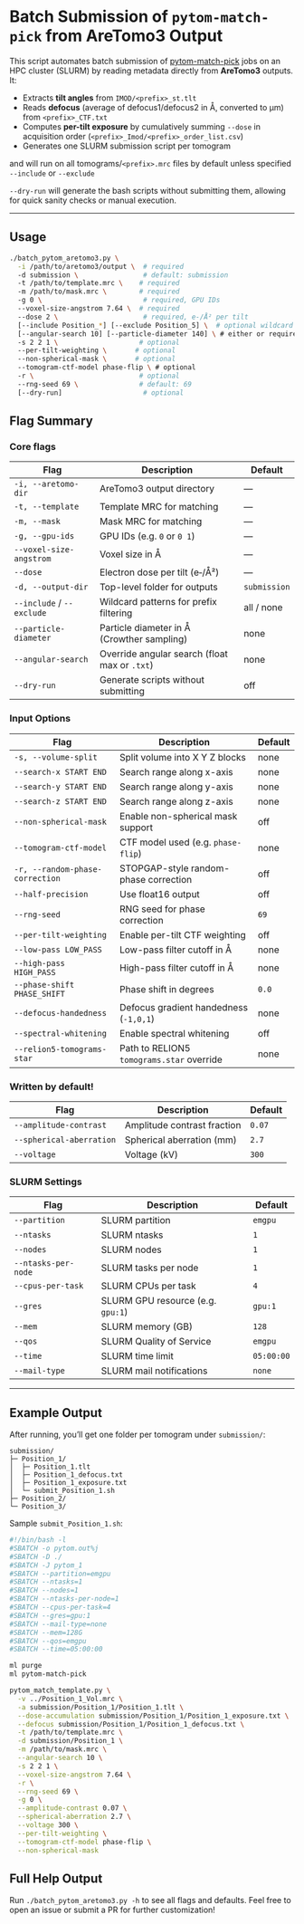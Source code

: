 # Batch Submission of `pytom-match-pick` from AreTomo3 Output

This script automates batch submission of [pytom-match-pick](https://github.com/SBC-Utrecht/pytom-match-pick) jobs on an HPC cluster (SLURM) by reading metadata directly from **AreTomo3** outputs. It:

- Extracts **tilt angles** from `IMOD/<prefix>_st.tlt`
- Reads **defocus** (average of defocus1/defocus2 in Å, converted to μm) from `<prefix>_CTF.txt`
- Computes **per-tilt exposure** by cumulatively summing `--dose` in acquisition order (`<prefix>_Imod/<prefix>_order_list.csv`)
- Generates one SLURM submission script per tomogram

and will run on all tomograms/`<prefix>.mrc` files by default unless specified `--include` or `--exclude`

`--dry-run` will generate the bash scripts without submitting them, allowing for quick sanity checks or manual execution.

---

## Usage
```bash
./batch_pytom_aretomo3.py \
  -i /path/to/aretomo3/output \  # required
  -d submission \                # default: submission
  -t /path/to/template.mrc \    # required
  -m /path/to/mask.mrc \        # required
  -g 0 \                         # required, GPU IDs
  --voxel-size-angstrom 7.64 \  # required
  --dose 2 \                     # required, e-/Å² per tilt
  [--include Position_*] [--exclude Position_5] \  # optional wildcard filtering
  [--angular-search 10] [--particle-diameter 140] \ # either or required
  -s 2 2 1 \                    # optional
  --per-tilt-weighting \       # optional
  --non-spherical-mask \       # optional
  --tomogram-ctf-model phase-flip \ # optional
  -r \                          # optional
  --rng-seed 69 \               # default: 69
  [--dry-run]                    # optional
```

## Flag Summary

### Core flags
| Flag                          | Description                                      | Default     |
|-------------------------------|--------------------------------------------------|-------------|
| `-i, --aretomo-dir`           | AreTomo3 output directory                        | —           |
| `-t, --template`              | Template MRC for matching                        | —           |
| `-m, --mask`                  | Mask MRC for matching                            | —           |
| `-g, --gpu-ids`               | GPU IDs (e.g. `0` or `0 1`)                      | —           |
| `--voxel-size-angstrom`       | Voxel size in Å                                  | —           |
| `--dose`                      | Electron dose per tilt (e‑/Å²)                   | —           |
| `-d, --output-dir`            | Top-level folder for outputs                     | `submission`|
| `--include` / `--exclude`     | Wildcard patterns for prefix filtering           | all / none  |
| `--particle-diameter`          | Particle diameter in Å (Crowther sampling)      | none        |
| `--angular-search`             | Override angular search (float max or `.txt`)   | none        |
| `--dry-run`                   | Generate scripts without submitting              | off         |

### Input Options
| Flag                           | Description                                      | Default     |
|--------------------------------|--------------------------------------------------|-------------|
| `-s, --volume-split`           | Split volume into X Y Z blocks                   | none        |
| `--search-x START END`         | Search range along x-axis                        | none        |
| `--search-y START END`         | Search range along y-axis                        | none        |
| `--search-z START END`         | Search range along z-axis                        | none        |
| `--non-spherical-mask`         | Enable non-spherical mask support                | off         |
| `--tomogram-ctf-model`         | CTF model used (e.g. `phase-flip`)               | none        |
| `-r, --random-phase-correction`| STOPGAP-style random-phase correction            | off         |
| `--half-precision`             | Use float16 output                               | off         |
| `--rng-seed`                   | RNG seed for phase correction                    | `69`        |
| `--per-tilt-weighting`         | Enable per-tilt CTF weighting                    | off         |
| `--low-pass LOW_PASS`          | Low-pass filter cutoff in Å                      | none        |
| `--high-pass HIGH_PASS`        | High-pass filter cutoff in Å                     | none        |
| `--phase-shift PHASE_SHIFT`    | Phase shift in degrees                           | `0.0`       |
| `--defocus-handedness`         | Defocus gradient handedness (`-1,0,1`)           | none        |
| `--spectral-whitening`         | Enable spectral whitening                        | off         |
| `--relion5-tomograms-star`     | Path to RELION5 `tomograms.star` override        | none        |

### Written by default!
| Flag                          | Description                                      | Default     |
|-------------------------------|--------------------------------------------------|-------------|
| `--amplitude-contrast`        | Amplitude contrast fraction                      | `0.07`      |
| `--spherical-aberration`      | Spherical aberration (mm)                        | `2.7`       |
| `--voltage`                   | Voltage (kV)                                     | `300`       |

### SLURM Settings
| Flag                          | Description                                      | Default     |
|-------------------------------|--------------------------------------------------|-------------|
| `--partition`                 | SLURM partition                                  | `emgpu`     |
| `--ntasks`                    | SLURM ntasks                                     | `1`         |
| `--nodes`                     | SLURM nodes                                      | `1`         |
| `--ntasks-per-node`           | SLURM tasks per node                             | `1`         |
| `--cpus-per-task`             | SLURM CPUs per task                              | `4`         |
| `--gres`                      | SLURM GPU resource (e.g. `gpu:1`)                | `gpu:1`     |
| `--mem`                       | SLURM memory (GB)                                | `128`       |
| `--qos`                       | SLURM Quality of Service                         | `emgpu`     |
| `--time`                      | SLURM time limit                                 | `05:00:00`  |
| `--mail-type`                 | SLURM mail notifications                         | `none`      |

---

## Example Output
After running, you’ll get one folder per tomogram under `submission/`:

```
submission/
├─ Position_1/
│  ├─ Position_1.tlt
│  ├─ Position_1_defocus.txt
│  ├─ Position_1_exposure.txt
│  └─ submit_Position_1.sh
├─ Position_2/
└─ Position_3/
```

Sample `submit_Position_1.sh`:

```bash
#!/bin/bash -l
#SBATCH -o pytom.out%j
#SBATCH -D ./
#SBATCH -J pytom_1
#SBATCH --partition=emgpu
#SBATCH --ntasks=1
#SBATCH --nodes=1
#SBATCH --ntasks-per-node=1
#SBATCH --cpus-per-task=4
#SBATCH --gres=gpu:1
#SBATCH --mail-type=none
#SBATCH --mem=128G
#SBATCH --qos=emgpu
#SBATCH --time=05:00:00

ml purge
ml pytom-match-pick

pytom_match_template.py \
  -v ../Position_1_Vol.mrc \
  -a submission/Position_1/Position_1.tlt \
  --dose-accumulation submission/Position_1/Position_1_exposure.txt \
  --defocus submission/Position_1/Position_1_defocus.txt \
  -t /path/to/template.mrc \
  -d submission/Position_1 \
  -m /path/to/mask.mrc \
  --angular-search 10 \
  -s 2 2 1 \
  --voxel-size-angstrom 7.64 \
  -r \
  --rng-seed 69 \
  -g 0 \
  --amplitude-contrast 0.07 \
  --spherical-aberration 2.7 \
  --voltage 300 \
  --per-tilt-weighting \
  --tomogram-ctf-model phase-flip \
  --non-spherical-mask
```

## Full Help Output
Run `./batch_pytom_aretomo3.py -h` to see all flags and defaults. Feel free to open an issue or submit a PR for further customization!

